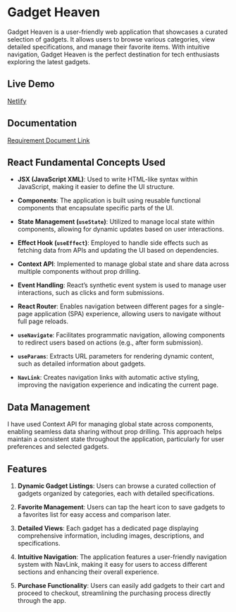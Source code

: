 # Gadget Heaven

Gadget Heaven is a user-friendly web application that showcases a curated selection of gadgets. It allows users to browse various categories, view detailed specifications, and manage their favorite items. With intuitive navigation, Gadget Heaven is the perfect destination for tech enthusiasts exploring the latest gadgets.

## Live Demo

[Netlify](https://tangerine-marigold-5f519d.netlify.app/)

## Documentation

[Requirement Document Link](./ReqFile.pdf)

## React Fundamental Concepts Used

- **JSX (JavaScript XML)**: Used to write HTML-like syntax within JavaScript, making it easier to define the UI structure.

- **Components**: The application is built using reusable functional components that encapsulate specific parts of the UI.

- **State Management (`useState`)**: Utilized to manage local state within components, allowing for dynamic updates based on user interactions.

- **Effect Hook (`useEffect`)**: Employed to handle side effects such as fetching data from APIs and updating the UI based on dependencies.

- **Context API**: Implemented to manage global state and share data across multiple components without prop drilling.

- **Event Handling**: React’s synthetic event system is used to manage user interactions, such as clicks and form submissions.

- **React Router**: Enables navigation between different pages for a single-page application (SPA) experience, allowing users to navigate without full page reloads.

- **`useNavigate`**: Facilitates programmatic navigation, allowing components to redirect users based on actions (e.g., after form submission).

- **`useParams`**: Extracts URL parameters for rendering dynamic content, such as detailed information about gadgets.

- **`NavLink`**: Creates navigation links with automatic active styling, improving the navigation experience and indicating the current page.

## Data Management

I have used Context API for managing global state across components, enabling seamless data sharing without prop drilling. This approach helps maintain a consistent state throughout the application, particularly for user preferences and selected gadgets.

## Features

1. **Dynamic Gadget Listings**: Users can browse a curated collection of gadgets organized by categories, each with detailed specifications.

2. **Favorite Management**: Users can tap the heart icon to save gadgets to a favorites list for easy access and comparison later.

3. **Detailed Views**: Each gadget has a dedicated page displaying comprehensive information, including images, descriptions, and specifications.

4. **Intuitive Navigation**: The application features a user-friendly navigation system with NavLink, making it easy for users to access different sections and enhancing their overall experience.

5. **Purchase Functionality**: Users can easily add gadgets to their cart and proceed to checkout, streamlining the purchasing process directly through the app.